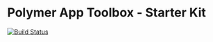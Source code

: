 # Polymer App Toolbox - Starter Kit

[![Build Status](https://travis-ci.org/ddn0/ddn0-pages.svg?branch=master)](https://travis-ci.org/ddn0/ddn0-pages)
